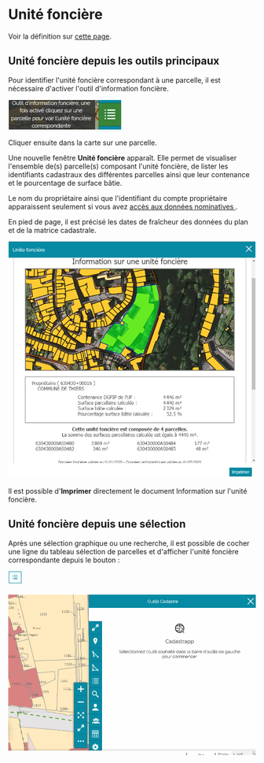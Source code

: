 # Unité foncière

Voir la définition sur [cette page](/guide_utilisateur/preambule/#unite-fonciere).


## Unité foncière depuis les outils principaux

Pour identifier l'unité foncière correspondant à une parcelle, il est nécessaire d'activer l'outil d'information foncière.

![image](./images/unit_fonc1.png)

Cliquer ensuite dans la carte sur une parcelle.

Une nouvelle fenêtre **Unité foncière** apparaît. Elle permet de visualiser l'ensemble de(s) parcelle(s) composant l'unité foncière, de lister les identifiants cadastraux des différentes parcelles ainsi que leur contenance et le pourcentage de surface bâtie.

Le nom du propriétaire ainsi que l'identifiant du compte propriétaire apparaissent seulement si vous avez [accès aux données nominatives ](../preambule/#controleniveauaccesdonneesfiscales).



En pied de page, il est précisé les dates de fraîcheur des données du plan et de la matrice cadastrale.

![image](./images/unit_fonc2.png)  

Il est possible d'**Imprimer** directement le document Information sur l'unité foncière.



## Unité foncière depuis une sélection


Après une sélection graphique ou une recherche, il est possible de cocher une ligne du tableau sélection de parcelles et d'afficher l'unité foncière correspondante depuis le bouton : 

![image](./images/unit_fonc3.png)

![image](./images/unite_fonciere_selection.gif)


